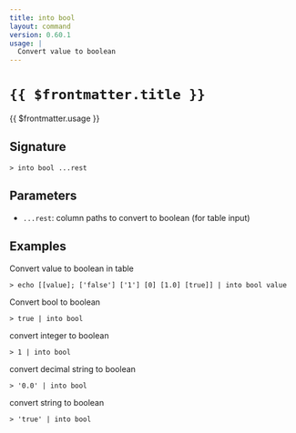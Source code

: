 ```yaml
---
title: into bool
layout: command
version: 0.60.1
usage: |
  Convert value to boolean
---
```


# `{{ $frontmatter.title }}`

<div style='white-space: pre-wrap;'>{{ $frontmatter.usage }}</div>

## Signature

`> into bool ...rest`

## Parameters

- `...rest`: column paths to convert to boolean (for table input)

## Examples

Convert value to boolean in table

```shell
> echo [[value]; ['false'] ['1'] [0] [1.0] [true]] | into bool value
```

Convert bool to boolean

```shell
> true | into bool
```

convert integer to boolean

```shell
> 1 | into bool
```

convert decimal string to boolean

```shell
> '0.0' | into bool
```

convert string to boolean

```shell
> 'true' | into bool
```
